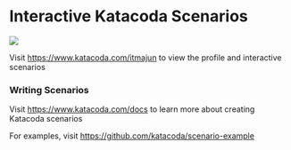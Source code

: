 # Interactive Katacoda Scenarios

[![](http://shields.katacoda.com/katacoda/itmajun/count.svg)](https://www.katacoda.com/itmajun "Get your profile on Katacoda.com")

Visit https://www.katacoda.com/itmajun to view the profile and interactive scenarios

### Writing Scenarios
Visit https://www.katacoda.com/docs to learn more about creating Katacoda scenarios

For examples, visit https://github.com/katacoda/scenario-example

